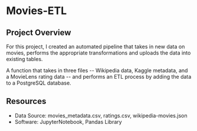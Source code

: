 # Movies-ETL

## Project Overview

For this project, I created an automated pipeline that takes in new data on movies, performs the appropriate transformations and uploads the data into existing tables.

A function that takes in three files -- Wikipedia data, Kaggle metadata, and a MovieLens rating data -- and performs an ETL process by adding the data to a PostgreSQL database.

## Resources
- Data Source: movies_metadata.csv, ratings.csv, wikipedia-movies.json
- Software: JupyterNotebook, Pandas Library
